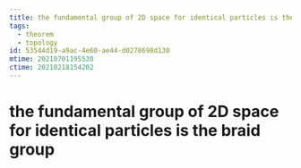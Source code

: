 ```yaml
---
title: the fundamental group of 2D space for identical particles is the braid group
tags:
  - theorem
  - topology
id: 53544d19-a9ac-4e60-ae44-d0278698d130
mtime: 20210701195530
ctime: 20210218154202
---
```


# the fundamental group of 2D space for identical particles is the braid group
